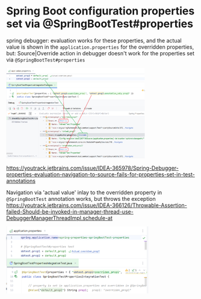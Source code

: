 # Spring Boot configuration properties set via @SpringBootTest#properties

spring debugger:
evaluation works for these properties, and the actual value is shown in the `application.properties`
for the overridden properties, but:
 Source|Override action in debugger doesn't work for the properties set via `@SpringBootTest#properties`

![img.png](img.png)


https://youtrack.jetbrains.com/issue/IDEA-365978/Spring-Debugger-properties-evaluation-navigation-to-source-fails-for-properties-set-in-test-annotations

Navigation via 'actual value' inlay to the overridden property in `@SpringBootTest` annotation
works, but throws the exception
https://youtrack.jetbrains.com/issue/IDEA-366126/Throwable-Assertion-failed-Should-be-invoked-in-manager-thread-use-DebuggerManagerThreadImpl.schedule-at

![img_1.png](img_1.png)